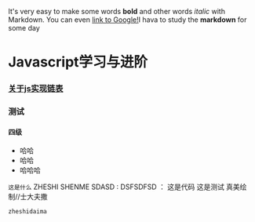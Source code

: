 It's very easy to make some words **bold** and other words *italic* with Markdown. You can even [link to Google!](http://baidu.com)I hava to study the **markdown** for some day
# Javascript学习与进阶
### [关于js实现链表](/shin.github.io//blog/linklist)
        
### 测试
#### 四级

* 哈哈
* 哈哈
* 哈哈哈

` 这是什么 `
      ZHESHI SHENME 
      SDASD 
:    DSFSDFSD
：    这是代码
        这是测试
        真美绘制//士大夫撒

<pre>
<code>zheshidaima </code>
</pre>
